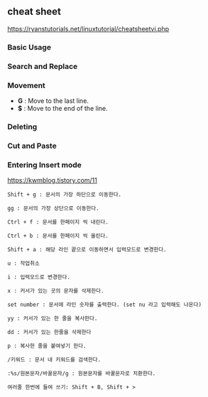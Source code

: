 ## cheat sheet

https://ryanstutorials.net/linuxtutorial/cheatsheetvi.php

### Basic Usage
### Search and Replace
### Movement

- **G** : Move to the last line.
- **$** : Move to the end of the line.

### Deleting
### Cut and Paste
### Entering Insert mode


https://kwmblog.tistory.com/11
```
Shift + g : 문서의 가장 하단으로 이동한다.

gg : 문서의 가장 상단으로 이동한다.

Ctrl + f : 문서를 한페이지 씩 내린다.

Ctrl + b : 문서를 한페이지 씩 올린다.

Shift + a : 해당 라인 끝으로 이동하면서 입력모드로 변경한다.

u : 작업취소

i : 입력모드로 변경한다.

x : 커서가 있는 곳의 문자를 삭제한다.

set number : 문서에 라인 숫자를 출력한다. (set nu 라고 입력해도 나온다)

yy : 커서가 있는 한 줄을 복사한다.

dd : 커서가 있는 한줄을 삭제한다

p : 복사한 줄을 붙여넣기 한다.

/키워드 : 문서 내 키워드를 검색한다.

:%s/원본문자/바꿀문자/g : 원본문자를 바꿀문자로 치환한다.

여러줄 한번에 들여 쓰기: Shift + B, Shift + >
```
